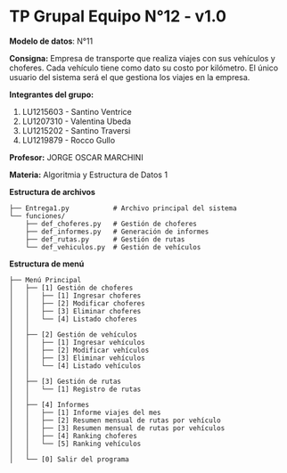 # TP Grupal Equipo N°12 - v1.0

**Modelo de datos**: N°11

**Consigna:** Empresa de transporte que realiza viajes con sus vehículos y choferes. Cada vehículo tiene como dato su costo por kilómetro. El único usuario del sistema será el que gestiona los viajes en la empresa.


**Integrantes del grupo:**
<ol>
    <li>LU1215603 - Santino Ventrice</li>
    <li>LU1207310 - Valentina Ubeda</li>
    <li>LU1215202 - Santino Traversi</li>
    <li>LU1219879 - Rocco Gullo</li>
</ol>

**Profesor:** JORGE OSCAR MARCHINI

**Materia:** Algoritmia y Estructura de Datos 1

**Estructura de archivos**
```
├── Entrega1.py           # Archivo principal del sistema
└── funciones/
    ├── def_choferes.py   # Gestión de choferes
    ├── def_informes.py   # Generación de informes
    ├── def_rutas.py      # Gestión de rutas
    └── def_vehiculos.py  # Gestión de vehículos
```

**Estructura de menú**
```
├── Menú Principal
│   ├── [1] Gestión de choferes
│   │   ├── [1] Ingresar choferes
│   │   ├── [2] Modificar choferes
│   │   ├── [3] Eliminar choferes
│   │   └── [4] Listado choferes
│   │
│   ├── [2] Gestión de vehículos
│   │   ├── [1] Ingresar vehículos
│   │   ├── [2] Modificar vehículos
│   │   ├── [3] Eliminar vehículos
│   │   └── [4] Listado vehículos
│   │
│   ├── [3] Gestión de rutas
│   │   └── [1] Registro de rutas
│   │
│   ├── [4] Informes
│   │   ├── [1] Informe viajes del mes
│   │   ├── [2] Resumen mensual de rutas por vehículo
│   │   ├── [3] Resumen mensual de rutas por vehículos
│   │   ├── [4] Ranking choferes
│   │   └── [5] Ranking vehículos
│   │
│   └── [0] Salir del programa
```
